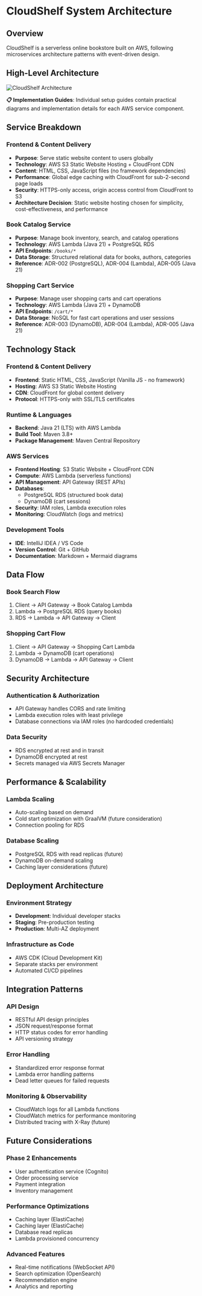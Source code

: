 # CloudShelf System Architecture

## Overview

CloudShelf is a serverless online bookstore built on AWS, following microservices architecture patterns with event-driven design.

## High-Level Architecture

![CloudShelf Architecture](cloudshelf-architecture-diagram.png)

**📋 Implementation Guides**: Individual setup guides contain practical diagrams and implementation details for each AWS service component.

## Service Breakdown

### Frontend & Content Delivery

- **Purpose**: Serve static website content to users globally
- **Technology**: AWS S3 Static Website Hosting + CloudFront CDN
- **Content**: HTML, CSS, JavaScript files (no framework dependencies)
- **Performance**: Global edge caching with CloudFront for sub-2-second page loads
- **Security**: HTTPS-only access, origin access control from CloudFront to S3
- **Architecture Decision**: Static website hosting chosen for simplicity, cost-effectiveness, and performance

### Book Catalog Service

- **Purpose**: Manage book inventory, search, and catalog operations
- **Technology**: AWS Lambda (Java 21) + PostgreSQL RDS
- **API Endpoints**: `/books/*`
- **Data Storage**: Structured relational data for books, authors, categories
- **Reference**: ADR-002 (PostgreSQL), ADR-004 (Lambda), ADR-005 (Java 21)

### Shopping Cart Service

- **Purpose**: Manage user shopping carts and cart operations
- **Technology**: AWS Lambda (Java 21) + DynamoDB
- **API Endpoints**: `/cart/*`
- **Data Storage**: NoSQL for fast cart operations and user sessions
- **Reference**: ADR-003 (DynamoDB), ADR-004 (Lambda), ADR-005 (Java 21)

## Technology Stack

### Frontend & Content Delivery

- **Frontend**: Static HTML, CSS, JavaScript (Vanilla JS - no framework)
- **Hosting**: AWS S3 Static Website Hosting
- **CDN**: CloudFront for global content delivery
- **Protocol**: HTTPS-only with SSL/TLS certificates

### Runtime & Languages

- **Backend**: Java 21 (LTS) with AWS Lambda
- **Build Tool**: Maven 3.8+
- **Package Management**: Maven Central Repository

### AWS Services

- **Frontend Hosting**: S3 Static Website + CloudFront CDN
- **Compute**: AWS Lambda (serverless functions)
- **API Management**: API Gateway (REST APIs)
- **Databases**:
  - PostgreSQL RDS (structured book data)
  - DynamoDB (cart sessions)
- **Security**: IAM roles, Lambda execution roles
- **Monitoring**: CloudWatch (logs and metrics)

### Development Tools

- **IDE**: IntelliJ IDEA / VS Code
- **Version Control**: Git + GitHub
- **Documentation**: Markdown + Mermaid diagrams

## Data Flow

### Book Search Flow

1. Client → API Gateway → Book Catalog Lambda
2. Lambda → PostgreSQL RDS (query books)
3. RDS → Lambda → API Gateway → Client

### Shopping Cart Flow

1. Client → API Gateway → Shopping Cart Lambda
2. Lambda → DynamoDB (cart operations)
3. DynamoDB → Lambda → API Gateway → Client

## Security Architecture

### Authentication & Authorization

- API Gateway handles CORS and rate limiting
- Lambda execution roles with least privilege
- Database connections via IAM roles (no hardcoded credentials)

### Data Security

- RDS encrypted at rest and in transit
- DynamoDB encrypted at rest
- Secrets managed via AWS Secrets Manager

## Performance & Scalability

### Lambda Scaling

- Auto-scaling based on demand
- Cold start optimization with GraalVM (future consideration)
- Connection pooling for RDS

### Database Scaling

- PostgreSQL RDS with read replicas (future)
- DynamoDB on-demand scaling
- Caching layer considerations (future)

## Deployment Architecture

### Environment Strategy

- **Development**: Individual developer stacks
- **Staging**: Pre-production testing
- **Production**: Multi-AZ deployment

### Infrastructure as Code

- AWS CDK (Cloud Development Kit)
- Separate stacks per environment
- Automated CI/CD pipelines

## Integration Patterns

### API Design

- RESTful API design principles
- JSON request/response format
- HTTP status codes for error handling
- API versioning strategy

### Error Handling

- Standardized error response format
- Lambda error handling patterns
- Dead letter queues for failed requests

### Monitoring & Observability

- CloudWatch logs for all Lambda functions
- CloudWatch metrics for performance monitoring
- Distributed tracing with X-Ray (future)

## Future Considerations

### Phase 2 Enhancements

- User authentication service (Cognito)
- Order processing service
- Payment integration
- Inventory management

### Performance Optimizations

- Caching layer (ElastiCache)
- Caching layer (ElastiCache)
- Database read replicas
- Lambda provisioned concurrency

### Advanced Features

- Real-time notifications (WebSocket API)
- Search optimization (OpenSearch)
- Recommendation engine
- Analytics and reporting
